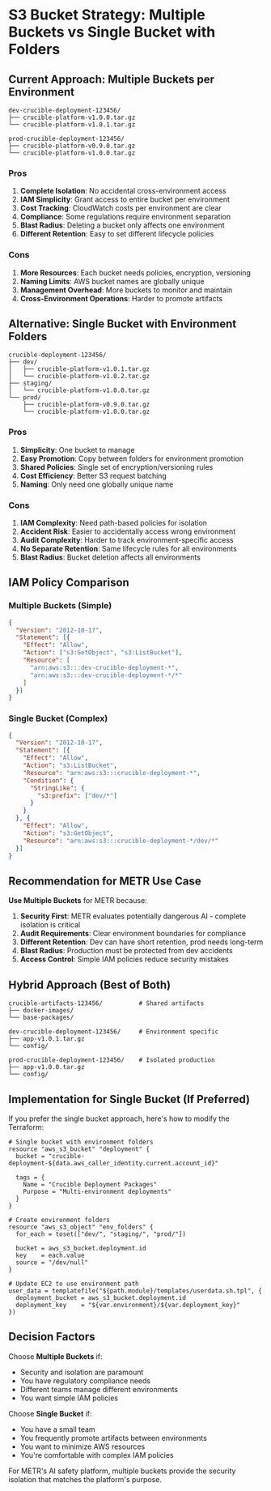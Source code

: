 # S3 Bucket Strategy: Multiple Buckets vs Single Bucket with Folders

## Current Approach: Multiple Buckets per Environment

```
dev-crucible-deployment-123456/
├── crucible-platform-v1.0.0.tar.gz
└── crucible-platform-v1.0.1.tar.gz

prod-crucible-deployment-123456/
├── crucible-platform-v0.9.0.tar.gz
└── crucible-platform-v1.0.0.tar.gz
```

### Pros
1. **Complete Isolation**: No accidental cross-environment access
2. **IAM Simplicity**: Grant access to entire bucket per environment
3. **Cost Tracking**: CloudWatch costs per environment are clear
4. **Compliance**: Some regulations require environment separation
5. **Blast Radius**: Deleting a bucket only affects one environment
6. **Different Retention**: Easy to set different lifecycle policies

### Cons
1. **More Resources**: Each bucket needs policies, encryption, versioning
2. **Naming Limits**: AWS bucket names are globally unique
3. **Management Overhead**: More buckets to monitor and maintain
4. **Cross-Environment Operations**: Harder to promote artifacts

## Alternative: Single Bucket with Environment Folders

```
crucible-deployment-123456/
├── dev/
│   ├── crucible-platform-v1.0.1.tar.gz
│   └── crucible-platform-v1.0.2.tar.gz
├── staging/
│   └── crucible-platform-v1.0.0.tar.gz
└── prod/
    ├── crucible-platform-v0.9.0.tar.gz
    └── crucible-platform-v1.0.0.tar.gz
```

### Pros
1. **Simplicity**: One bucket to manage
2. **Easy Promotion**: Copy between folders for environment promotion
3. **Shared Policies**: Single set of encryption/versioning rules
4. **Cost Efficiency**: Better S3 request batching
5. **Naming**: Only need one globally unique name

### Cons
1. **IAM Complexity**: Need path-based policies for isolation
2. **Accident Risk**: Easier to accidentally access wrong environment
3. **Audit Complexity**: Harder to track environment-specific access
4. **No Separate Retention**: Same lifecycle rules for all environments
5. **Blast Radius**: Bucket deletion affects all environments

## IAM Policy Comparison

### Multiple Buckets (Simple)
```json
{
  "Version": "2012-10-17",
  "Statement": [{
    "Effect": "Allow",
    "Action": ["s3:GetObject", "s3:ListBucket"],
    "Resource": [
      "arn:aws:s3:::dev-crucible-deployment-*",
      "arn:aws:s3:::dev-crucible-deployment-*/*"
    ]
  }]
}
```

### Single Bucket (Complex)
```json
{
  "Version": "2012-10-17",
  "Statement": [{
    "Effect": "Allow",
    "Action": "s3:ListBucket",
    "Resource": "arn:aws:s3:::crucible-deployment-*",
    "Condition": {
      "StringLike": {
        "s3:prefix": ["dev/*"]
      }
    }
  }, {
    "Effect": "Allow",
    "Action": "s3:GetObject",
    "Resource": "arn:aws:s3:::crucible-deployment-*/dev/*"
  }]
}
```

## Recommendation for METR Use Case

**Use Multiple Buckets** for METR because:

1. **Security First**: METR evaluates potentially dangerous AI - complete isolation is critical
2. **Audit Requirements**: Clear environment boundaries for compliance
3. **Different Retention**: Dev can have short retention, prod needs long-term
4. **Blast Radius**: Production must be protected from dev accidents
5. **Access Control**: Simple IAM policies reduce security mistakes

## Hybrid Approach (Best of Both)

```
crucible-artifacts-123456/          # Shared artifacts
├── docker-images/
└── base-packages/

dev-crucible-deployment-123456/     # Environment specific
├── app-v1.0.1.tar.gz
└── config/

prod-crucible-deployment-123456/    # Isolated production
├── app-v1.0.0.tar.gz
└── config/
```

## Implementation for Single Bucket (If Preferred)

If you prefer the single bucket approach, here's how to modify the Terraform:

```hcl
# Single bucket with environment folders
resource "aws_s3_bucket" "deployment" {
  bucket = "crucible-deployment-${data.aws_caller_identity.current.account_id}"
  
  tags = {
    Name = "Crucible Deployment Packages"
    Purpose = "Multi-environment deployments"
  }
}

# Create environment folders
resource "aws_s3_object" "env_folders" {
  for_each = toset(["dev/", "staging/", "prod/"])
  
  bucket = aws_s3_bucket.deployment.id
  key    = each.value
  source = "/dev/null"
}

# Update EC2 to use environment path
user_data = templatefile("${path.module}/templates/userdata.sh.tpl", {
  deployment_bucket = aws_s3_bucket.deployment.id
  deployment_key    = "${var.environment}/${var.deployment_key}"
})
```

## Decision Factors

Choose **Multiple Buckets** if:
- Security and isolation are paramount
- You have regulatory compliance needs
- Different teams manage different environments
- You want simple IAM policies

Choose **Single Bucket** if:
- You have a small team
- You frequently promote artifacts between environments
- You want to minimize AWS resources
- You're comfortable with complex IAM policies

For METR's AI safety platform, multiple buckets provide the security isolation that matches the platform's purpose.